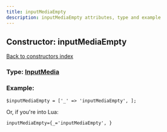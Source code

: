 ```yaml
---
title: inputMediaEmpty
description: inputMediaEmpty attributes, type and example
---
```

## Constructor: inputMediaEmpty  
[Back to constructors index](index.md)






### Type: [InputMedia](../types/InputMedia.md)


### Example:

```
$inputMediaEmpty = ['_' => 'inputMediaEmpty', ];
```  

Or, if you're into Lua:  


```
inputMediaEmpty={_='inputMediaEmpty', }

```


